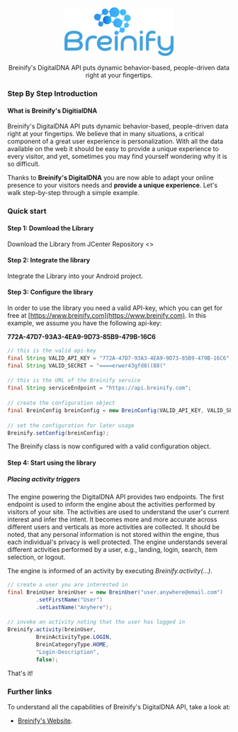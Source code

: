 <p align="center">
  <img src="https://raw.githubusercontent.com/Breinify/brein-api-library-java/master/documentation/img/logo.png" alt="Breinify API Java Library" width="250">
</p>

<p align="center">
Breinify's DigitalDNA API puts dynamic behavior-based, people-driven data right at your fingertips.
</p>

### Step By Step Introduction

#### What is Breinify's DigitialDNA

Breinify's DigitalDNA API puts dynamic behavior-based, people-driven data right at your fingertips. We believe that in many situations, a critical component of a great user experience is personalization. With all the data available on the web it should be easy to provide a unique experience to every visitor, and yet, sometimes you may find yourself wondering why it is so difficult.

Thanks to **Breinify's DigitalDNA** you are now able to adapt your online presence to your visitors needs and **provide a unique experience**. Let's walk step-by-step through a simple example.

### Quick start

#### Step 1: Download the Library

Download the Library from JCenter Repository <<more details to come>>


#### Step 2: Integrate the library

Integrate the Library into your Android project. 


#### Step 3: Configure the library

In order to use the library you need a valid API-key, which you can get for free at [https://www.breinify.com](https://www.breinify.com). In this example, we assume you have the following api-key:

**772A-47D7-93A3-4EA9-9D73-85B9-479B-16C6**

```Java
// this is the valid api-key
final String VALID_API_KEY = "772A-47D7-93A3-4EA9-9D73-85B9-479B-16C6";
final String VALID_SECRET = "====erwer43gfd8((88("

// this is the URL of the Breinify service
final String serviceEndpoint = "https://api.breinify.com";

// create the configuration object
final BreinConfig breinConfig = new BreinConfig(VALID_API_KEY, VALID_SECRET);

// set the configuration for later usage
Breinify.setConfig(breinConfig);

```

The Breinify class is now configured with a valid configuration object.


#### Step 4: Start using the library

##### Placing activity triggers

The engine powering the DigitalDNA API provides two endpoints. The first endpoint is used to inform the engine about the activities performed by visitors of your site. The activities are used to understand the user's current interest and infer the intent. It becomes more and more accurate across different users and verticals as more activities are collected. It should be noted, that any personal information is not stored within the engine, thus each individual's privacy is well protected. The engine understands several different activities performed by a user, e.g., landing, login, search, item selection, or logout.

The engine is informed of an activity by executing *Breinify.activity(...)*. 

```Java
// create a user you are interested in 
final BreinUser breinUser = new BreinUser("user.anywhere@email.com")
         .setFirstName("User")
         .setLastName("Anyhere");
               
// invoke an activity noting that the user has logged in
Breinify.activity(breinUser, 
         BreinActivityType.LOGIN,
         BreinCategoryType.HOME, 
         "Login-Description", 
         false);

```

That's it! 

### Further links
To understand all the capabilities of Breinify's DigitalDNA API, take a look at:

* [Breinify's Website](https://www.breinify.com).
